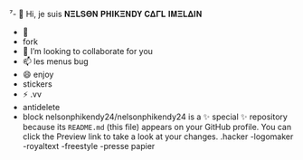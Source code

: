 ⁷- 👋 Hi, je suis 𝚴𝚵𝐋𝐒𝚯𝚴 𝚸𝚮𝚰𝐊𝚵𝚴𝐃𝐘 𝐂𝚫𝚪𝐋 𝚰𝚳𝚵𝐋𝚫𝚰𝚴
- 👀 
- fork
- 💞️ I’m looking to collaborate for you
- 📫 les menus bug 
- 😄 enjoy
-  stickers
- ⚡ .vv
- antidelete
-  block
nelsonphikendy24/nelsonphikendy24 is a ✨ special ✨ repository because its `README.md` (this file) appears on your GitHub profile.
You can click the Preview link to take a look at your changes.
.hacker 
-logomaker
-royaltext
-freestyle 
-presse papier